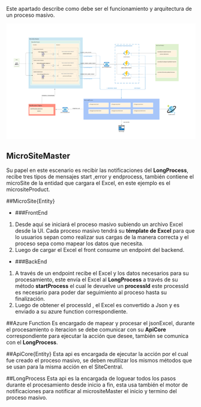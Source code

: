 Este apartado describe como debe ser el funcionamiento y arquitectura de un proceso masivo.

![Upload Massive Engine - Juntoz.png](/.attachments/Upload%20Massive%20Engine%20-%20Juntoz-c63a6457-6111-4038-bace-d28a7b2b6f6a.png)

## MicroSiteMaster
Su papel en este escenario es recibir las notificaciones del **LongProcess**, recibe tres tipos de mensajes start ,error y endprocess, también contiene el microSite de la entidad que cargara el Excel, en este ejemplo es el micrositeProduct.


##MicroSite{Entity}
- ###FrontEnd
1. Desde aquí se iniciará el proceso masivo subiendo un archivo Excel desde la UI. Cada proceso masivo tendrá su **témplate de Excel** para que lo usuarios sepan como realizar sus cargas de la manera correcta y el proceso sepa como mapear los datos que necesita.
2. Luego de cargar el Excel el front consume un endpoint del backend.

- ###BackEnd
1. A través de un endpoint recibe el Excel y los datos necesarios para su procesamiento, este envía el Excel al **LongProcess** a través de su método **startProcess** el cual le devuelve un **processId** este processId es necesario para poder dar seguimiento al proceso hasta su finalización.
2. Luego de obtener el processId , el Excel es convertido a Json y es enviado a su azure function correspondiente.

##Azure Function
Es encargado de mapear y procesar el jsonExcel, durante el procesamiento o iteracion se debe comunicar con su **ApiCore** correspondiente para ejecutar la acción que desee, también se comunica con el **LongProcess**.

##ApiCore{Entity}
Esta api es encargada de ejecutar la acción por el cual fue creado el proceso masivo, se deben reutilizar los mismos métodos que se usan para la misma acción en el SiteCentral.

##LongProcess
Esta api es la encargada de loguear todos los pasos durante el procesamiento desde inicio a fin, esta usa también el motor de notificaciones para notificar al micrositeMaster el inicio y termino del proceso masivo.